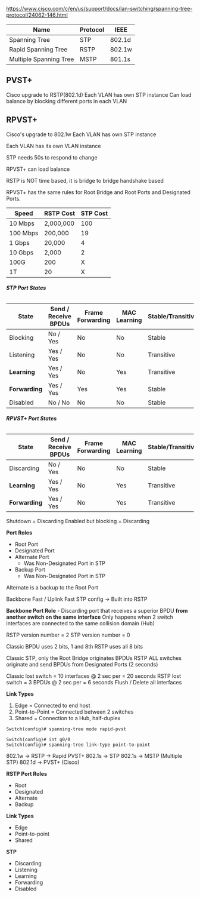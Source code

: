 https://www.cisco.com/c/en/us/support/docs/lan-switching/spanning-tree-protocol/24062-146.html

| Name                   | Protocol | IEEE   |
| ---------------------- | -------- | ------ |
| Spanning Tree          | STP      | 802.1d |
| Rapid Spanning Tree    | RSTP     | 802.1w |
| Multiple Spanning Tree | MSTP     | 801.1s |

## **PVST+**

Cisco upgrade  to RSTP(802.1d)
Each VLAN has own STP instance
Can load balance by blocking different ports in each VLAN

## **RPVST+**

Cisco's upgrade to 802.1w
Each VLAN has own STP instance

Each VLAN has its own VLAN instance

STP needs 50s to respond to change

RPVST+ can load balance

RSTP is NOT time based, it is bridge to bridge handshake based

RPVST+ has the same rules for Root Bridge and Root Ports and Designated Ports. 

| Speed    | RSTP Cost | STP Cost |
| -------- | --------- | -------- |
| 10 Mbps  | 2,000,000 | 100      |
| 100 Mbps | 200,000   | 19       |
| 1 Gbps   | 20,000    | 4        |
| 10 Gbps  | 2,000     | 2        |
| 100G     | 200       | X        |
| 1T       | 20        | X        |


###### **STP Port States**

| State          | Send / Receive BPDUs | Frame Forwarding | MAC Learning | Stable/Transitive |
| -------------- | -------------------- | ---------------- | ------------ | ----------------- |
| Blocking       | No / Yes             | No               | No           | Stable            |
| Listening      | Yes / Yes            | No               | No           | Transitive        |
| **Learning**   | Yes / Yes            | No               | Yes          | Transitive        |
| **Forwarding** | Yes / Yes            | Yes              | Yes          | Stable            |
| Disabled       | No / No              | No               | No           | Stable            |
###### **RPVST+ Port States**

| State          | Send / Receive BPDUs | Frame Forwarding | MAC Learning | Stable/Transitive |
| -------------- | -------------------- | ---------------- | ------------ | ----------------- |
| Discarding     | No / Yes             | No               | No           | Stable            |
| **Learning**   | Yes / Yes            | No               | Yes          | Transitive        |
| **Forwarding** | Yes / Yes            | No               | Yes          | Transitive        |
Shutdown = Discarding
Enabled but blocking = Discarding

**Port Roles**
- Root Port
- Designated Port
- Alternate Port
	- Was Non-Designated Port in STP
- Backup Port
	- Was Non-Designated Port in STP

Alternate is a backup to the Root Port

Backbone Fast / Uplink Fast STP config -> Built into RSTP

**Backbone Port Role** - Discarding port that receives a superior BPDU **from another switch on the same interface** 
	Only happens when 2 switch interfaces are connected to the same collision domain (Hub)

RSTP version number = 2
STP version number = 0

Classic BPDU  uses 2 bits, 1 and 8th
RSTP uses all 8 bits

Classic STP, only the Root Bridge originates BPDUs
RSTP ALL switches originate and send BPDUs from Designated Ports (2 seconds)

Classic lost switch = 10 interfaces @ 2 sec per = 20 seconds
RSTP lost switch = 3 BPDUs @ 2 sec per = 6 seconds
	Flush / Delete all interfaces

**Link Types**
1. Edge = Connected to end host
2. Point-to-Point = Connected between 2 switches
3. Shared = Connection to a Hub, half-duplex


```
Switch(config)# spanning-tree mode rapid-pvst
```

```
Switch(config)# int g0/0
Switch(config)# spanning-tree link-type point-to-point
```


802.1w -> RSTP -> Rapid PVST+
802.1s -> STP
802.1s -> MSTP (Multiple STP)
802.1d -> PVST+ (Cisco)

**RSTP Port Roles**
- Root
- Designated 
- Alternate
- Backup

**Link Types**
- Edge
- Point-to-point
- Shared

**STP**
* Discarding
* Listening
* Learning
* Forwarding
* Disabled  